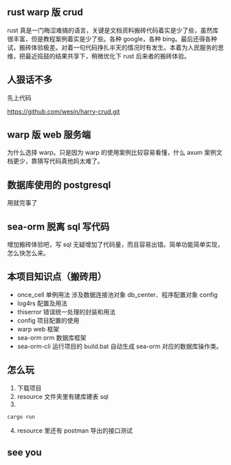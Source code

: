 ## rust warp 版 crud

rust 真是一门晦涩难搞的语言，关键是文档资料搬砖代码着实是少了些，虽然库很丰富，但是教程案例着实是少了些。各种 google，各种 bing。最后还得各种试，搬砖体验极差。对着一句代码挣扎半天的情况时有发生。本着为人民服务的思维，把最近捣鼓的结果共享下，稍微优化下 rust 后来者的搬砖体验。

## 人狠话不多

先上代码

https://github.com/wesin/harry-crud.git

## warp 版 web 服务端

为什么选择 warp。只是因为 warp 的使用案例比较容易看懂，什么 axum 案例文档更少，靠猜写代码真他妈太难了。

## 数据库使用的 postgresql

用就完事了

## sea-orm 脱离 sql 写代码

增加搬砖体验吧，写 sql 无疑增加了代码量，而且容易出错。简单功能简单实现，怎么快怎么来。

## 本项目知识点（搬砖用）

- once_cell 单例用法 涉及数据连接池对象 db_center、程序配置对象 config
- log4rs 配置及用法
- thiserror 错误统一处理的封装和用法
- config 项目配置的使用
- warp web 框架
- sea-orm orm 数据库框架
- sea-orm-cli 运行项目的 build.bat 自动生成 sea-orm 对应的数据库操作类。

## 怎么玩

1. 下载项目
2. resource 文件夹里有建库建表 sql
3.

```
cargo run
```

4. resource 里还有 postman 导出的接口测试

## see you
